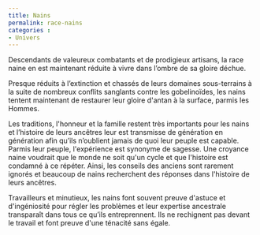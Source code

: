 ```yaml
---
title: Nains
permalink: race-nains
categories :
- Univers
---
```


Descendants de valeureux combatants et de prodigieux artisans, la race naine en est maintenant réduite à vivre dans l’ombre de sa gloire déchue.

Presque réduits à l’extinction et chassés de leurs domaines sous-terrains à la suite de nombreux conflits sanglants contre les gobelinoïdes, les nains tentent maintenant de restaurer leur gloire d'antan à la surface, parmis les Hommes.

Les traditions, l'honneur et la famille restent très importants pour les nains et l’histoire de leurs ancêtres leur est transmisse de génération en génération afin qu’ils n’oublient jamais de quoi leur peuple est capable. Parmis leur peuple, l'expérience est synonyme de sagesse.
Une croyance naine voudrait que le monde ne soit qu'un cycle et que l'histoire est condamné à ce répéter.
Ainsi, les conseils des anciens sont rarement ignorés et beaucoup de nains recherchent des réponses dans l'histoire de leurs ancêtres.

Travailleurs et minutieux, les nains font souvent preuve d'astuce et d'ingéniosité pour régler les problèmes et leur expertise ancestrale transparaît dans tous ce qu’ils entreprennent. Ils ne rechignent pas devant le travail et font preuve d'une ténacité sans égale.
